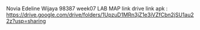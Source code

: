 Novia Edeline Wijaya
98387
week07 LAB MAP
link drive link apk : https://drive.google.com/drive/folders/1UpzuD1MRn3jZ1e3iVZfCbn2jSU1au22z?usp=sharing 
